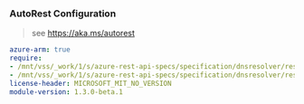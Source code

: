 ### AutoRest Configuration

> see https://aka.ms/autorest

``` yaml
azure-arm: true
require:
- /mnt/vss/_work/1/s/azure-rest-api-specs/specification/dnsresolver/resource-manager/readme.md
- /mnt/vss/_work/1/s/azure-rest-api-specs/specification/dnsresolver/resource-manager/readme.go.md
license-header: MICROSOFT_MIT_NO_VERSION
module-version: 1.3.0-beta.1

```